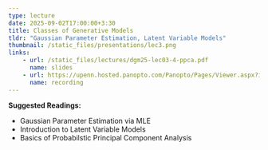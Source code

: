 ```yaml
---
type: lecture
date: 2025-09-02T17:00:00+3:30
title: Classes of Generative Models 
tldr: "Gaussian Parameter Estimation, Latent Variable Models"
thumbnail: /static_files/presentations/lec3.png
links: 
    - url: /static_files/lectures/dgm25-lec03-4-ppca.pdf
      name: slides
    - url: https://upenn.hosted.panopto.com/Panopto/Pages/Viewer.aspx?id=5e60df00-bccb-41ab-bf92-b34100cd4d46
      name: recording
---
```

**Suggested Readings:**
- Gaussian Parameter Estimation via MLE
- Introduction to Latent Variable Models
- Basics of Probabilstic Principal Component Analysis